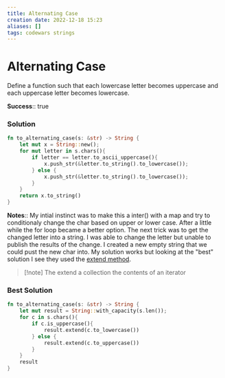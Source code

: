 ```yaml
---
title: Alternating Case
creation date: 2022-12-18 15:23
aliases: []
tags: codewars strings
---
```

# Alternating Case
Define a function such that each lowercase letter becomes uppercase and each uppercase letter becomes lowercase.

**Success**:: true

### Solution
```Rust
fn to_alternating_case(s: &str) -> String {
	let mut x = String::new();
	for mut letter in s.chars(){
		if letter == letter.to_ascii_uppercase(){
			x.push_str(&letter.to_string().to_lowercase());
		} else {
			x.push_str(&letter.to_string().to_lowercase());
		}
	}
	return x.to_string()
}
```

**Notes**:: My intial instinct was to make this a inter() with a map and try to conditionaly change the char based on upper or lower case. After a little while the for loop became a better option. The next trick was to get the changed letter into a string. I was able to change the letter but unable to publish the results of the change. I created a new empty string that we could pust the new char into. My solution works but looking at the "best" solution I see they used the [extend method](https://doc.rust-lang.org/std/iter/trait.Extend.html).
> [!note] The extend a collection the contents of an iterator

### Best Solution
```Rust
fn to_alternating_case(s: &str) -> String {
	let mut result = String::with_capacity(s.len());
	for c in s.chars(){
		if c.is_uppercase(){
			result.extend(c.to_lowercase())
		} else {
			result.extend(c.to_uppercase())
		}
	}
	result
}
```